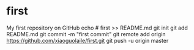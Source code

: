 # first
My first repository on GitHub
echo # first >> README.md
git init
git add README.md
git commit -m "first commit"
git remote add origin https://github.com/xiaoguolaile/first.git
git push -u origin master
